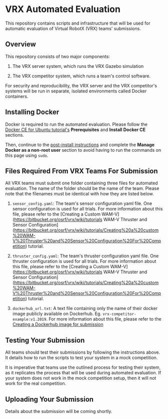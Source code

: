 # VRX Automated Evaluation

This repository contains scripts and infrastructure that will be used for automatic evaluation of Virtual RobotX (VRX) teams' submissions. 

## Overview

This repository consists of two major components: 

1. The VRX server system, which runs the VRX Gazebo simulation

2. The VRX competitor system, which runs a team's control software.

For security and reproducibility, the VRX server and the VRX competitor's systems will be run in separate, isolated environments called Docker containers.

## Installing Docker

Docker is required to run the automated evaluation. Please follow the [Docker CE for Ubuntu tutorial's](https://docs.docker.com/install/linux/docker-ce/ubuntu) __Prerequisites__ and __Install Docker CE__ sections.

Then, continue to the [post-install instructions](https://docs.docker.com/engine/installation/linux/linux-postinstall/) and complete the __Manage Docker as a non-root user__ section to avoid having to run the commands on this page using `sudo`.


## Files Required From VRX Teams For Submission

All VRX teams must submit one folder containing three files for automated evaluation. The name of the folder should be the name of the team. Please note that the filenames must be identical with how they are listed below.

1. `sensor_config.yaml`: The team's sensor configuration yaml file. One sensor configuration is used for all trials. For more information about this file, please refer to the [Creating a Custom WAM-V](https://bitbucket.org/osrf/vrx/wiki/tutorials WAM-V Thruster and Sensor Configuration](https://bitbucket.org/osrf/vrx/wiki/tutorials/Creating%20a%20custom%20WAM-V%20Thruster%20and%20Sensor%20Configuration%20For%20Competition) tutorial.

2. `thruster_config.yaml`: The team's thruster configuration yaml file. One thruster configuration is used for all trials. For more information about this file, please refer to the [Creating a Custom WAM-V](https://bitbucket.org/osrf/vrx/wiki/tutorials WAM-V Thruster and Sensor Configuration](https://bitbucket.org/osrf/vrx/wiki/tutorials/Creating%20a%20custom%20WAM-V%20Thruster%20and%20Sensor%20Configuration%20For%20Competition) tutorial.

3. `dockerhub_url.txt`: A text file containing only the name of their docker image publicly available on Dockerhub. Eg. `vrx-competitor-example:v1.2019`. For more information about this file, please refer to the [Creating a Dockerhub image for submission](https://bitbucket.org/osrf/vrx/wiki/tutorials/Creating%20a%20Dockerhub%20image%20for%20submission)

## Testing Your Submission

All teams should test their submissions by following the instructions above. It details how to run the scripts to test your system in a mock competition.

It is imperative that teams use the outlined process for testing their system, as it replicates the process that will be used during automated evaluation. If your system does not work in the mock competition setup, then it will not work for the real competition.

## Uploading Your Submission

Details about the submission will be coming shortly.
